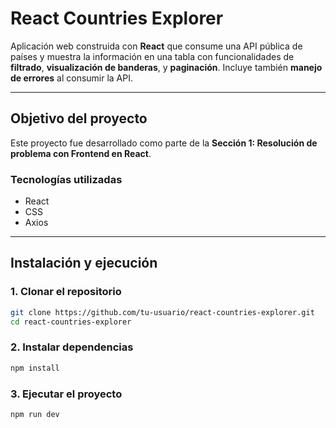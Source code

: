 # React Countries Explorer

Aplicación web construida con **React** que consume una API pública de países y muestra la información en una tabla con funcionalidades de **filtrado**, **visualización de banderas**, y **paginación**. Incluye también **manejo de errores** al consumir la API.

---

## Objetivo del proyecto

Este proyecto fue desarrollado como parte de la **Sección 1: Resolución de problema con Frontend en React**.

### Tecnologías utilizadas

- React 
- CSS 
- Axios

---

##  Instalación y ejecución

### 1. Clonar el repositorio

```bash
git clone https://github.com/tu-usuario/react-countries-explorer.git
cd react-countries-explorer
```

### 2. Instalar dependencias

```bash
npm install
```

### 3. Ejecutar el proyecto

```bash
npm run dev
```
